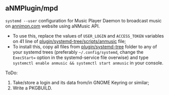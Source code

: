 aNMPlugin/mpd
-------------

`systemd --user` configuration for Music Player Daemon to broadcast music on [annimon.com](https://annimon.com) website using aNMusic API.

* To use this, replace the values of `USER_LOGIN` and `ACCESS_TOKEN` variables on 41 line of [plugin/systemd-tree/scripts/anmusic](https://github.com/xamgore/aNMPlugin/blob/mpd/master/plugin/systemd-tree/scripts/anmusic#L41) file;
* To install this, copy all files from [plugin/systemd-tree](https://github.com/xamgore/aNMPlugin/blob/mpd/master/plugin/systemd-tree) folder to any of your systemd trees (preferably `~/.config/systemd`, change the `ExecStart=` option in the systemd-service file overwise) and type `systemctl enable anmusic && systemctl start anmusic` in your console.

ToDo:

1. Take/store a login and its data from/in GNOME Keyring or similar;
2. Write a PKGBUILD.

